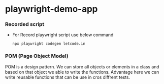 # playwright-demo-app

### Recorded script

- For Record playwright script use below command
  ```
  npx playwright codegen letcode.in
  ```

### POM (Page Object Model)

POM is a design pattern. We can store all objects or elements in a class and based on that object we able to write the functions. Advantage here we can write reusable functions that can be use in cros diffrent tests.

